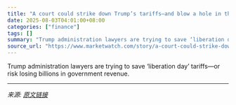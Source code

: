```yaml
---
title: "A court could strike down Trump’s tariffs—and blow a hole in the U.S. budget"
date: 2025-08-03T04:01:00+08:00
categories: ["finance"]
tags: []
summary: "Trump administration lawyers are trying to save ‘liberation day’ tariffs—or risk losing billions in government revenue."
source_url: "https://www.marketwatch.com/story/a-court-could-strike-down-trumps-tariffsand-blow-a-hole-in-the-u-s-budget-04a467ad?mod=mw_rss_topstories"
---
```


Trump administration lawyers are trying to save ‘liberation day’ tariffs—or risk losing billions in government revenue.

---

*来源: [原文链接](https://www.marketwatch.com/story/a-court-could-strike-down-trumps-tariffsand-blow-a-hole-in-the-u-s-budget-04a467ad?mod=mw_rss_topstories)*
